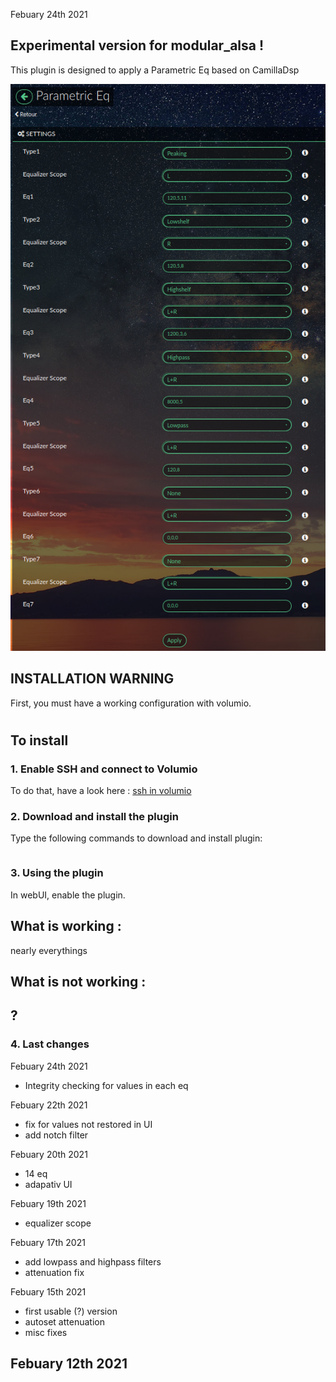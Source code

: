Febuary 24th 2021


##  Experimental version for modular_alsa !




This plugin is designed to apply a Parametric Eq based on CamillaDsp

![Alt text](Parameq4Volumio.png?raw=true "Main interface")




## INSTALLATION WARNING

First, you must have a working configuration with volumio.

#
## To install

### 1. Enable SSH and connect to Volumio

To do that, have a look here : [ssh in volumio](https://volumio.github.io/docs/User_Manual/SSH.html)

### 2. Download and install the plugin

Type the following commands to download and install plugin:

```

```

### 3. Using the plugin

In webUI, enable the plugin.

## What is working :

nearly everythings


## What is not working :
?
- 

### 4. Last changes

Febuary 24th 2021

- Integrity checking for values in each eq

Febuary 22th 2021

- fix for values not restored in UI
- add notch filter

Febuary 20th 2021

- 14 eq
- adapativ UI

Febuary 19th 2021

- equalizer scope

Febuary 17th 2021

- add lowpass and highpass filters
- attenuation fix

Febuary 15th 2021

- first usable (?) version
- autoset attenuation
- misc fixes

Febuary 12th 2021
- 
